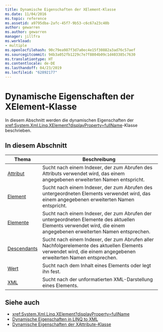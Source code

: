 ```yaml
---
title: Dynamische Eigenschaften der XElement-Klasse
ms.date: 11/04/2016
ms.topic: reference
ms.assetid: a9795dba-2afc-45f7-9b53-c6c67a23c40b
author: gewarren
ms.author: gewarren
manager: jillfra
ms.workload:
- multiple
ms.openlocfilehash: 90c79ea987f3d7a0ec4e15f30882a3ad76c57aef
ms.sourcegitcommit: 94b3a052fb1229c7e7f8804b09c1d403385c7630
ms.translationtype: HT
ms.contentlocale: de-DE
ms.lasthandoff: 04/23/2019
ms.locfileid: "62892177"
---
```

# <a name="xelement-class-dynamic-properties"></a>Dynamische Eigenschaften der XElement-Klasse

In diesem Abschnitt werden die dynamischen Eigenschaften der <xref:System.Xml.Linq.XElement?displayProperty=fullName>-Klasse beschrieben.

## <a name="in-this-section"></a>In diesem Abschnitt

|Thema|Beschreibung|
|-----------|-----------------|
|[Attribut](../designers/attribute-xelement-dynamic-property.md)|Sucht nach einem Indexer, der zum Abrufen des Attributs verwendet wird, das einem angegebenen erweiterten Namen entspricht.|
|[Element](../designers/element-xelement-dynamic-property.md)|Sucht nach einem Indexer, der zum Abrufen des untergeordneten Elements verwendet wird, das einem angegebenen erweiterten Namen entspricht.|
|[Elemente](../designers/elements-xelement-dynamic-property.md)|Sucht nach einem Indexer, der zum Abrufen der untergeordneten Elemente des aktuellen Elements verwendet wird, die einem angegebenen erweiterten Namen entsprechen.|
|[Descendants](../designers/descendants-xelement-dynamic-property.md)|Sucht nach einem Indexer, der zum Abrufen aller Nachfolgerelemente des aktuellen Elements verwendet wird, die einem angegebenen erweiterten Namen entsprechen.|
|[Wert](../designers/value-xelement-dynamic-property.md)|Sucht nach dem Inhalt eines Elements oder legt ihn fest.|
|[XML](../designers/xml-xelement-dynamic-property.md)|Sucht nach der unformatierten XML-Darstellung eines Elements.|

## <a name="see-also"></a>Siehe auch

- <xref:System.Xml.Linq.XElement?displayProperty=fullName>
- [Dynamische Eigenschaften in LINQ to XML](../designers/linq-to-xml-dynamic-properties.md)
- [Dynamische Eigenschaften der XAttribute-Klasse](../designers/xattribute-class-dynamic-properties.md)